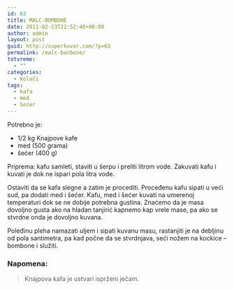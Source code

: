 ```yaml
---
id: 63
title: MALC-BOMBONE
date: 2011-02-23T22:52:48+00:00
author: admin
layout: post
guid: http://superkuvar.com/?p=63
permalink: /malc-bonbone/
totvreme:
  - ""
categories:
  - Kolači
tags:
  - kafa
  - med
  - šećer
---
```

Potrebno je:

  * 1/2 kg Knajpove kafe
  * med (500 grama)
  * šećer (400 g)

Priprema: kafu samleti, staviti u šerpu i preliti litrom vode. Zakuvati kafu i kuvati je dok ne ispari pola litra vode.

Ostaviti da se kafa slegne a zatim je procediti. Proceđenu kafu sipati u veći sud, pa dodati med i šećer. Kafu, med i šećer kuvati na umerenoj temperaturi dok se ne dobije potrebna gustina. Znaćemo da je masa dovoljno gusta ako na hladan tanjirić kapnemo kap vrele mase, pa ako se stvrdne onda je dovoljno kuvana.

Poleđinu pleha namazati uljem i sipati kuvanu masu, rastanjiti je na debljinu od pola santimetra, pa kad počne da se stvrdnjava, seći nožem na kockice &#8211; bombone i služiti.

### Napomena:
> Knajpova kafa je ustvari isprženi ječam.

&nbsp;
